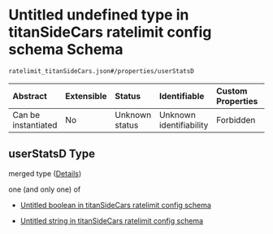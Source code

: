 # Untitled undefined type in titanSideCars ratelimit config schema Schema

```txt
ratelimit_titanSideCars.json#/properties/userStatsD
```



| Abstract            | Extensible | Status         | Identifiable            | Custom Properties | Additional Properties | Access Restrictions | Defined In                                                                                    |
| :------------------ | :--------- | :------------- | :---------------------- | :---------------- | :-------------------- | :------------------ | :-------------------------------------------------------------------------------------------- |
| Can be instantiated | No         | Unknown status | Unknown identifiability | Forbidden         | Allowed               | none                | [ratelimit\_titanSideCars.json\*](../out/ratelimit_titanSideCars.json "open original schema") |

## userStatsD Type

merged type ([Details](ratelimit_titansidecars-properties-userstatsd.md))

one (and only one) of

* [Untitled boolean in titanSideCars ratelimit config schema](ratelimit_titansidecars-properties-userstatsd-oneof-0.md "check type definition")

* [Untitled string in titanSideCars ratelimit config schema](ratelimit_titansidecars-properties-userstatsd-oneof-1.md "check type definition")
